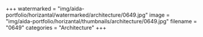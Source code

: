 +++
watermarked = "img/aida-portfolio/horizantal/watermarked/architecture/0649.jpg"
image = "img/aida-portfolio/horizantal/thumbnails/architecture/0649.jpg"
filename = "0649"
categories = "Architecture"
+++
